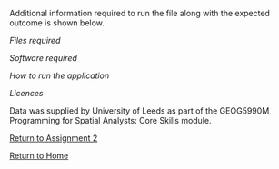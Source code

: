 Additional information required to run the file along with the expected outcome is shown below.

*Files required*



*Software required*



*How to run the application*


*Licences*

Data was supplied by University of Leeds as part of the GEOG5990M Programming for Spatial Analysts: Core Skills module.

[Return to Assignment 2](https://daisymay55.github.io/Assignment2.html)

[Return to Home](https://daisymay55.github.io/home.html)
